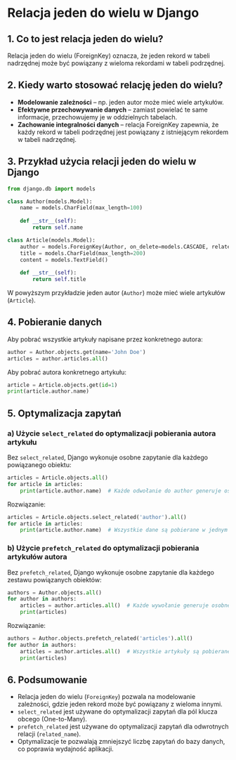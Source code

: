 # Relacja jeden do wielu w Django

## 1. Co to jest relacja jeden do wielu?
Relacja jeden do wielu (ForeignKey) oznacza, że jeden rekord w tabeli nadrzędnej może być powiązany z wieloma rekordami w tabeli podrzędnej.

## 2. Kiedy warto stosować relację jeden do wielu?
- **Modelowanie zależności** – np. jeden autor może mieć wiele artykułów.
- **Efektywne przechowywanie danych** – zamiast powielać te same informacje, przechowujemy je w oddzielnych tabelach.
- **Zachowanie integralności danych** – relacja ForeignKey zapewnia, że każdy rekord w tabeli podrzędnej jest powiązany z istniejącym rekordem w tabeli nadrzędnej.

## 3. Przykład użycia relacji jeden do wielu w Django

```python
from django.db import models

class Author(models.Model):
    name = models.CharField(max_length=100)
    
    def __str__(self):
        return self.name

class Article(models.Model):
    author = models.ForeignKey(Author, on_delete=models.CASCADE, related_name='articles')
    title = models.CharField(max_length=200)
    content = models.TextField()
    
    def __str__(self):
        return self.title
```

W powyższym przykładzie jeden autor (`Author`) może mieć wiele artykułów (`Article`).

## 4. Pobieranie danych
Aby pobrać wszystkie artykuły napisane przez konkretnego autora:

```python
author = Author.objects.get(name='John Doe')
articles = author.articles.all()
```

Aby pobrać autora konkretnego artykułu:

```python
article = Article.objects.get(id=1)
print(article.author.name)
```

## 5. Optymalizacja zapytań

### a) Użycie `select_related` do optymalizacji pobierania autora artykułu
Bez `select_related`, Django wykonuje osobne zapytanie dla każdego powiązanego obiektu:

```python
articles = Article.objects.all()
for article in articles:
    print(article.author.name)  # Każde odwołanie do author generuje osobne zapytanie!
```

Rozwiązanie:

```python
articles = Article.objects.select_related('author').all()
for article in articles:
    print(article.author.name)  # Wszystkie dane są pobierane w jednym zapytaniu
```

### b) Użycie `prefetch_related` do optymalizacji pobierania artykułów autora
Bez `prefetch_related`, Django wykonuje osobne zapytanie dla każdego zestawu powiązanych obiektów:

```python
authors = Author.objects.all()
for author in authors:
    articles = author.articles.all()  # Każde wywołanie generuje osobne zapytanie!
    print(articles)
```

Rozwiązanie:

```python
authors = Author.objects.prefetch_related('articles').all()
for author in authors:
    articles = author.articles.all()  # Wszystkie artykuły są pobierane w jednym zapytaniu
    print(articles)
```

## 6. Podsumowanie
- Relacja jeden do wielu (`ForeignKey`) pozwala na modelowanie zależności, gdzie jeden rekord może być powiązany z wieloma innymi.
- `select_related` jest używane do optymalizacji zapytań dla pól klucza obcego (One-to-Many).
- `prefetch_related` jest używane do optymalizacji zapytań dla odwrotnych relacji (`related_name`).
- Optymalizacje te pozwalają zmniejszyć liczbę zapytań do bazy danych, co poprawia wydajność aplikacji.

